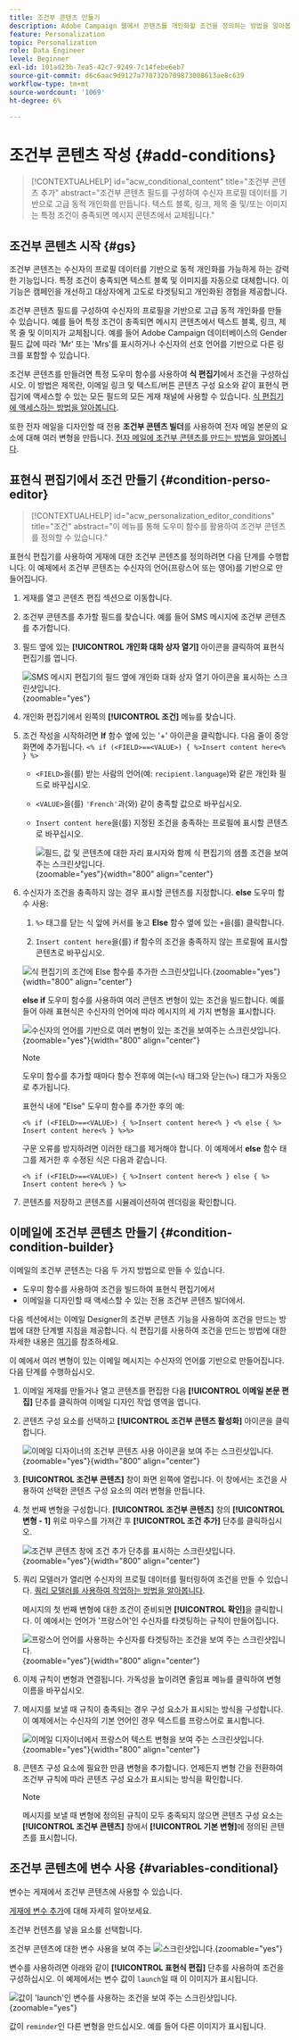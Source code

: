 ```yaml
---
title: 조건부 콘텐츠 만들기
description: Adobe Campaign 웹에서 콘텐츠를 개인화할 조건을 정의하는 방법을 알아봅니다
feature: Personalization
topic: Personalization
role: Data Engineer
level: Beginner
exl-id: 101ad23b-7ea5-42c7-9249-7c14febe6eb7
source-git-commit: d6c6aac9d9127a770732b709873008613ae8c639
workflow-type: tm+mt
source-wordcount: '1069'
ht-degree: 6%

---
```


# 조건부 콘텐츠 작성 {#add-conditions}

>[!CONTEXTUALHELP]
>id="acw_conditional_content"
>title="조건부 콘텐츠 추가"
>abstract="조건부 콘텐츠 필드를 구성하여 수신자 프로필 데이터를 기반으로 고급 동적 개인화를 만듭니다. 텍스트 블록, 링크, 제목 줄 및/또는 이미지는 특정 조건이 충족되면 메시지 콘텐츠에서 교체됩니다."

## 조건부 콘텐츠 시작 {#gs}

조건부 콘텐츠는 수신자의 프로필 데이터를 기반으로 동적 개인화를 가능하게 하는 강력한 기능입니다. 특정 조건이 충족되면 텍스트 블록 및 이미지를 자동으로 대체합니다. 이 기능은 캠페인을 개선하고 대상자에게 고도로 타겟팅되고 개인화된 경험을 제공합니다.

조건부 콘텐츠 필드를 구성하여 수신자의 프로필을 기반으로 고급 동적 개인화를 만들 수 있습니다. 예를 들어 특정 조건이 충족되면 메시지 콘텐츠에서 텍스트 블록, 링크, 제목 줄 및 이미지가 교체됩니다. 예를 들어 Adobe Campaign 데이터베이스의 Gender 필드 값에 따라 &#39;Mr&#39; 또는 &#39;Mrs&#39;를 표시하거나 수신자의 선호 언어를 기반으로 다른 링크를 포함할 수 있습니다.

조건부 콘텐츠를 만들려면 특정 도우미 함수를 사용하여 **식 편집기**&#x200B;에서 조건을 구성하십시오. 이 방법은 제목란, 이메일 링크 및 텍스트/버튼 콘텐츠 구성 요소와 같이 표현식 편집기에 액세스할 수 있는 모든 필드의 모든 게재 채널에 사용할 수 있습니다. [식 편집기에 액세스하는 방법을 알아봅니다](gs-personalization.md#access).

또한 전자 메일을 디자인할 때 전용 **조건부 콘텐츠 빌더**&#x200B;를 사용하여 전자 메일 본문의 요소에 대해 여러 변형을 만듭니다. [전자 메일에 조건부 콘텐츠를 만드는 방법을 알아봅니다](#condition-condition-builder).

## 표현식 편집기에서 조건 만들기 {#condition-perso-editor}

>[!CONTEXTUALHELP]
>id="acw_personalization_editor_conditions"
>title="조건"
>abstract="이 메뉴를 통해 도우미 함수를 활용하여 조건부 콘텐츠를 정의할 수 있습니다."

표현식 편집기를 사용하여 게재에 대한 조건부 콘텐츠를 정의하려면 다음 단계를 수행합니다. 이 예제에서 조건부 콘텐츠는 수신자의 언어(프랑스어 또는 영어)를 기반으로 만들어집니다.

1. 게재를 열고 콘텐츠 편집 섹션으로 이동합니다.

1. 조건부 콘텐츠를 추가할 필드를 찾습니다. 예를 들어 SMS 메시지에 조건부 콘텐츠를 추가합니다.

1. 필드 옆에 있는 **[!UICONTROL 개인화 대화 상자 열기]** 아이콘을 클릭하여 표현식 편집기를 엽니다.

   ![SMS 메시지 편집기의 필드 옆에 개인화 대화 상자 열기 아이콘을 표시하는 스크린샷입니다.](assets/open-perso-editor-sms.png){zoomable="yes"}

1. 개인화 편집기에서 왼쪽의 **[!UICONTROL 조건]** 메뉴를 찾습니다.

1. 조건 작성을 시작하려면 **If** 함수 옆에 있는 &#39;+&#39; 아이콘을 클릭합니다. 다음 줄이 중앙 화면에 추가됩니다. `<% if (<FIELD>==<VALUE>) { %>Insert content here<% } %>`

   * `<FIELD>`을(를) 받는 사람의 언어(예: `recipient.language`)와 같은 개인화 필드로 바꾸십시오.
   * `<VALUE>`을(를) `'French'`과(와) 같이 충족할 값으로 바꾸십시오.
   * `Insert content here`을(를) 지정된 조건을 충족하는 프로필에 표시할 콘텐츠로 바꾸십시오.

     ![필드, 값 및 콘텐츠에 대한 자리 표시자와 함께 식 편집기의 샘플 조건을 보여 주는 스크린샷입니다.](assets/condition-sample1.png){zoomable="yes"}{width="800" align="center"}

1. 수신자가 조건을 충족하지 않는 경우 표시할 콘텐츠를 지정합니다. **else** 도우미 함수 사용:

   1. `%>` 태그를 닫는 식 앞에 커서를 놓고 **Else** 함수 옆에 있는 `+`을(를) 클릭합니다.

   1. `Insert content here`을(를) if 함수의 조건을 충족하지 않는 프로필에 표시할 콘텐츠로 바꾸십시오.

   ![식 편집기의 조건에 Else 함수를 추가한 스크린샷입니다.](assets/condition-sample2.png){zoomable="yes"}{width="800" align="center"}

   **else if** 도우미 함수를 사용하여 여러 콘텐츠 변형이 있는 조건을 빌드합니다. 예를 들어 아래 표현식은 수신자의 언어에 따라 메시지의 세 가지 변형을 표시합니다.

   ![수신자의 언어를 기반으로 여러 변형이 있는 조건을 보여주는 스크린샷입니다.](assets/condition-sample3.png){zoomable="yes"}{width="800" align="center"}

   >[!NOTE]
   >
   >도우미 함수를 추가할 때마다 함수 전후에 여는(`<%`) 태그와 닫는(`%>`) 태그가 자동으로 추가됩니다.
   >
   >표현식 내에 &quot;Else&quot; 도우미 함수를 추가한 후의 예:
   >
   >`<% if (<FIELD>==<VALUE>) { %>Insert content here<% } <% else { %> Insert content here<% } %>%>`
   >
   >구문 오류를 방지하려면 이러한 태그를 제거해야 합니다. 이 예제에서 **else** 함수 태그를 제거한 후 수정된 식은 다음과 같습니다.
   >
   >`<% if (<FIELD>==<VALUE>) { %>Insert content here<% } else { %> Insert content here<% } %>`

1. 콘텐츠를 저장하고 콘텐츠를 시뮬레이션하여 렌더링을 확인합니다.

## 이메일에 조건부 콘텐츠 만들기 {#condition-condition-builder}

이메일의 조건부 콘텐츠는 다음 두 가지 방법으로 만들 수 있습니다.
* 도우미 함수를 사용하여 조건을 빌드하여 표현식 편집기에서
* 이메일을 디자인할 때 액세스할 수 있는 전용 조건부 콘텐츠 빌더에서.

다음 섹션에서는 이메일 Designer의 조건부 콘텐츠 기능을 사용하여 조건을 만드는 방법에 대한 단계별 지침을 제공합니다. 식 편집기를 사용하여 조건을 만드는 방법에 대한 자세한 내용은 [여기](#condition-perso-editor)를 참조하세요.

이 예에서 여러 변형이 있는 이메일 메시지는 수신자의 언어를 기반으로 만들어집니다. 다음 단계를 수행하십시오.

1. 이메일 게재를 만들거나 열고 콘텐츠를 편집한 다음 **[!UICONTROL 이메일 본문 편집]** 단추를 클릭하여 이메일 디자인 작업 영역을 엽니다.

1. 콘텐츠 구성 요소를 선택하고 **[!UICONTROL 조건부 콘텐츠 활성화]** 아이콘을 클릭합니다.

   ![이메일 디자이너의 조건부 콘텐츠 사용 아이콘을 보여 주는 스크린샷입니다.](assets/condition-email-enable.png){zoomable="yes"}{width="800" align="center"}

1. **[!UICONTROL 조건부 콘텐츠]** 창이 화면 왼쪽에 열립니다. 이 창에서는 조건을 사용하여 선택한 콘텐츠 구성 요소의 여러 변형을 만듭니다.

1. 첫 번째 변형을 구성합니다. **[!UICONTROL 조건부 콘텐츠]** 창의 **[!UICONTROL 변형 - 1]** 위로 마우스를 가져간 후 **[!UICONTROL 조건 추가]** 단추를 클릭하십시오.

   ![조건부 콘텐츠 창에 조건 추가 단추를 표시하는 스크린샷입니다.](assets/condition-add-condition.png){zoomable="yes"}{width="800" align="center"}

1. 쿼리 모델러가 열리면 수신자의 프로필 데이터를 필터링하여 조건을 만들 수 있습니다. [쿼리 모델러를 사용하여 작업하는 방법을 알아봅니다](../query/query-modeler-overview.md).

   메시지의 첫 번째 변형에 대한 조건이 준비되면 **[!UICONTROL 확인]**&#x200B;을 클릭합니다. 이 예에서는 언어가 &#39;프랑스어&#39;인 수신자를 타겟팅하는 규칙이 만들어집니다.

   ![프랑스어 언어를 사용하는 수신자를 타겟팅하는 조건을 보여 주는 스크린샷입니다.](assets/condition-example.png){zoomable="yes"}{width="800" align="center"}

1. 이제 규칙이 변형과 연결됩니다. 가독성을 높이려면 줄임표 메뉴를 클릭하여 변형 이름을 바꾸십시오.

1. 메시지를 보낼 때 규칙이 충족되는 경우 구성 요소가 표시되는 방식을 구성합니다. 이 예제에서는 수신자의 기본 언어인 경우 텍스트를 프랑스어로 표시합니다.

   ![이메일 디자이너에서 프랑스어 텍스트 변형을 보여 주는 스크린샷입니다.](assets/condition-email-variant1.png){zoomable="yes"}{width="800" align="center"}

1. 콘텐츠 구성 요소에 필요한 만큼 변형을 추가합니다. 언제든지 변형 간을 전환하여 조건부 규칙에 따라 콘텐츠 구성 요소가 표시되는 방식을 확인합니다.

   >[!NOTE]
   >메시지를 보낼 때 변형에 정의된 규칙이 모두 충족되지 않으면 콘텐츠 구성 요소는 **[!UICONTROL 조건부 콘텐츠]** 창에서 **[!UICONTROL 기본 변형]**&#x200B;에 정의된 콘텐츠를 표시합니다.

## 조건부 콘텐츠에 변수 사용 {#variables-conditional}

변수는 게재에서 조건부 콘텐츠에 사용할 수 있습니다.

[게재에 변수 추가](../advanced-settings/delivery-settings.md#variables-delivery)에 대해 자세히 알아보세요.

조건부 컨텐츠를 넣을 요소를 선택합니다.

조건부 콘텐츠에 대한 변수 사용을 보여 주는 ![스크린샷입니다.](assets/variables-conditional.png){zoomable="yes"}

변수를 사용하려면 아래와 같이 **[!UICONTROL 표현식 편집]** 단추를 사용하여 조건을 구성하십시오. 이 예제에서는 변수 값이 `launch`일 때 이 이미지가 표시됩니다.

![값이 &#39;launch&#39;인 변수를 사용하는 조건을 보여 주는 스크린샷입니다.](assets/variables-condition.png){zoomable="yes"}

값이 `reminder`인 다른 변형을 만드십시오. 예를 들어 다른 이미지가 표시됩니다.